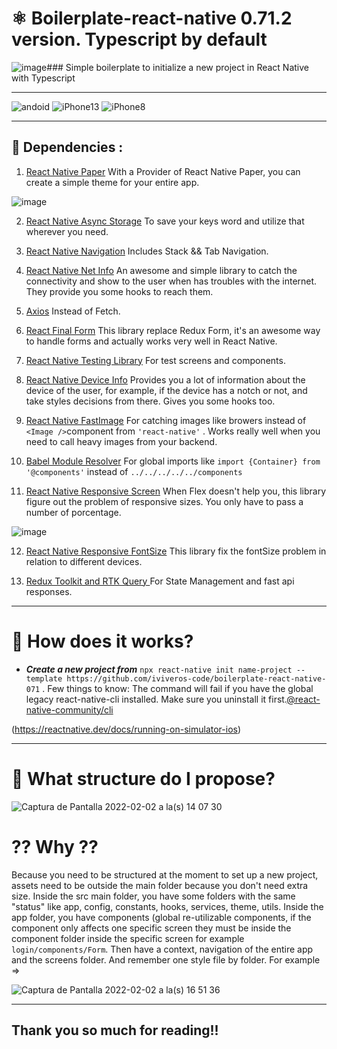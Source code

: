 # ⚛️ Boilerplate-react-native 0.71.2 version. Typescript by default
![image](https://user-images.githubusercontent.com/51721302/211879639-fe4b6e88-41dd-49dd-b0a9-25d0787edeea.png)### Simple boilerplate to initialize a new project in React Native with Typescript
***
![andoid](https://user-images.githubusercontent.com/51721302/152192878-2534ee93-d114-4d9c-8468-524a38d1caf2.gif)
![iPhone13](https://user-images.githubusercontent.com/51721302/152192939-ba807671-c1ff-4144-8ee3-56c93eb7e095.gif)
![iPhone8](https://user-images.githubusercontent.com/51721302/152192959-a108b876-2a76-4ee0-aaec-382181321179.gif)

---
## 🚀 Dependencies :

1. [React Native Paper](https://callstack.github.io/react-native-paper/theming.html) With a Provider of React Native Paper, you can create a simple theme for your entire app.

![image](https://user-images.githubusercontent.com/51721302/152193735-986746af-17ab-49e3-98c8-f3885f777a4c.png)


2. [React Native Async Storage](https://react-native-async-storage.github.io/async-storage/docs/install/) To save your keys word and utilize that wherever you need.

3. [React Native Navigation](https://reactnavigation.org/docs/tab-based-navigation/) Includes Stack && Tab Navigation.

4. [React Native Net Info](https://github.com/react-native-netinfo/react-native-netinfo) An awesome and simple library to catch the connectivity and show to the user when has troubles with the internet. They provide you some hooks to reach them.

5. [Axios](https://axios-http.com/docs/intro) Instead of Fetch.

6. [React Final Form](https://final-form.org/docs/react-final-form/getting-started) This library replace Redux Form, it's an awesome way to handle forms and actually works very well in React Native.

7. [React Native Testing Library](https://callstack.github.io/react-native-testing-library/docs/getting-started)  For test screens and components.

8. [React Native Device Info](https://github.com/react-native-device-info/react-native-device-info) Provides you a lot of information about the device of the user, for example, if the device has a notch or not, and take styles decisions from there. Gives you some hooks too.

9. [React Native FastImage](https://github.com/DylanVann/react-native-fast-image) For catching images like browers instead of `<Image />`component from `'react-native'` . Works really well when you need to call heavy images from your backend.

10. [Babel Module Resolver](https://github.com/tleunen/babel-plugin-module-resolver/blob/master/DOCS.md) For global imports like `import {Container} from '@components'` instead of `../../../../../components`

11. [React Native Responsive Screen](https://github.com/marudy/react-native-responsive-screen) When Flex doesn't help you, this library figure out the problem of responsive sizes. You only have to pass a number of porcentage.

![image](https://user-images.githubusercontent.com/51721302/152193308-8184b656-799e-4dfd-8d37-041729c730d9.png)

12. [React Native Responsive FontSize](https://github.com/heyman333/react-native-responsive-fontsize) This library fix the fontSize problem in relation to different devices.

12. [Redux Toolkit and RTK Query ](https://redux-toolkit.js.org/introduction/getting-started) For State Management and fast api responses.


***
# 🚀 How does it works?

- ***Create a new project from***  `npx react-native init name-project --template https://github.com/iviveros-code/boilerplate-react-native-071` . Few things to know:
 The command will fail if you have the global legacy react-native-cli installed. Make sure you uninstall it first.[@react-native-community/cli](https://github.com/react-native-community/cli#about)
 
 (https://reactnative.dev/docs/running-on-simulator-ios)
 
 

***
# 🌳 What structure do I propose?

![Captura de Pantalla 2022-02-02 a la(s) 14 07 30](https://user-images.githubusercontent.com/51721302/152202233-8cc54cd6-7994-4edd-b0cc-399a9aee97f5.png)


# ⁇ Why ⁇

Because you need to be structured at the moment to set up a new project, assets need to be outside the main folder because you don't need extra size. 
Inside the src main folder, you have some folders with the same "status" like app, config, constants, hooks, services, theme, utils. 
Inside the app folder, you have components (global re-utilizable components, if the component only affects one specific screen they must be inside the component folder inside the specific screen for example `login/components/Form`. Then have a context, navigation of the entire app and the screens folder.
And remember one style file by folder. For example =>

![Captura de Pantalla 2022-02-02 a la(s) 16 51 36](https://user-images.githubusercontent.com/51721302/152226696-fcea75ea-8cf0-4f66-8739-3f0ba2e644b2.png)


***

## Thank you so much for reading!! 


